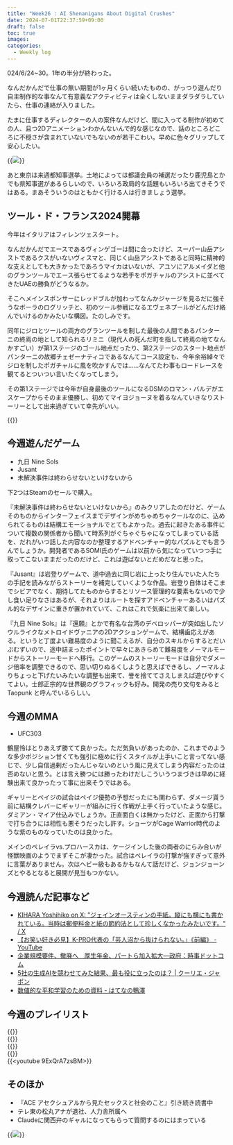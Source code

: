 ```yaml
---
title: "Week26 : AI Shenanigans About Digital Crushes"
date: 2024-07-01T22:37:59+09:00
draft: false
toc: true
images:
categories:
  - Weekly log
---
```

024/6/24~30。1年の半分が終わった。

なんだかんだで仕事の無い期間が1ヶ月くらい続いたものの、がっつり遊んだり自主制作的な事なんて有意義なアクティビティは全くしないままダラダラしていたら、仕事の連絡が入りました。

たまに仕事するディレクターの人の案件なんだけど、間に入ってる制作が初めての人、且つ2Dアニメーションわかんないんで的な感じなので、話のところどころに不穏さが含まれていないでもないのが若干こわい。早めに色々グリップして安心したい。

{{<image src= "/images/images/240629_vote.webp" >}}

あと東京は来週都知事選挙。土地によっては都議会員の補選だったり鹿児島とかでも県知事選があるらしいので、いろいろ政局的な話題もいろいろ出てきそうではある。まあそういうのはともかく行ける人は行きましょう選挙。

<!--more-->

## ツール・ド・フランス2024開幕

今年はイタリアはフィレンツェスタート。

なんだかんだでエースであるヴィンゲゴーは間に合ったけど、スーパー山岳アシストであるクスがいないヴィスマと、同じく山岳アシストであると同時に精神的な支えとしても大きかったであろうマイカはいないが、アユソにアルメイダと他のグランツールでエース張らせてるような若手をポガチャルのアシストに並べてきたUAEの勝負がどうなるか。

そこへメインスポンサーにレッドブルが加わってなんかジャージを見るだに強そうなボーラのログリッチと、初のツール参戦になるエヴェネプールがどんだけ絡んでいけるのかみたいな構図。たのしみです。

同年にジロとツールの両方のグランツールを制した最後の人間であるパンターニの終焉の地として知られるリミニ（現代人の死んだ町を指して終焉の地てなんかすごい）が第1ステージのゴール地点だったり、第2ステージのスタート地点がパンターニの故郷チェゼーナティコであるなんてコース設定も、今年余裕綽々でジロを制したポガチャルに風を吹かすんでは……なんてたわ事もロードレースを観てるとついつい言いたくなってしまう。

その第1ステージでは今年が自身最後のツールになるDSMのロマン・バルデがエスケープからそのまま優勝し、初めてマイヨジョーヌを着るなんていきなりストーリーとして出来過ぎていて幸先がいい。

{{<youtube ZrFFC_SIANw>}}

## 今週遊んだゲーム

- 九日 Nine Sols
- Jusant
- 未解決事件は終わらせないといけないから

下2つはSteamのセールで購入。

『未解決事件は終わらせないといけないから』のみクリアしたのだけど、ゲームそのものからインターフェイスまでデザインがめちゃめちゃクールなのに、込められてるものは結構エモーショナルでとてもよかった。過去に起きたある事件について複数の関係者から聞いて時系列がぐちゃぐちゃになってしまっている話を、だれがいつ話した内容なのか整理するアドベンチャー的なパズルとでも言うんでしょうか。開発者であるSOMI氏のゲームは以前から気になっていつつ手に取ってこないままだったのだけど、これは遊ばないとだめだなと思った。

『Jusant』は岩登りゲームで、道中過去に同じ岩に上ったり住んでいた人たちの手記を読みながらストーリーを補完していくような作品。岩登り自体はそこまでシビアでなく、期待してたものからするとリソース管理的な要素もないので少し食い足りなさはあるが、それよりはルートを探すアドベンチャーあるいはパズル的なデザインに重きが置かれていて、これはこれで気楽に出来て楽しい。

『九日 Nine Sols』は『還願』とかで有名な台湾のデベロッパーが突如出したソウルライクなメトロイドヴァニアの2Dアクションゲームで、結構歯応えがある。というと丁度よい難易度のように聞こえるが、自分のスキルからするとだいぶむずいので、途中詰まったポイントで早々にあきらめて難易度をノーマルモードからストーリーモードへ移行。このゲームのストーリーモードは自分でダメージ倍率を調整できるので、思い切りぬるくしようと思えばできるし、ノーマルよりちょっと下げたいみたいな調整も出来て、誉を捨ててさえしまえば遊びやすくてよい。士郎正宗的な世界観のグラフィックも好み。開発の売り文句をみると Taopunk と呼んでいるらしい。

## 今週のMMA

- UFC303

鶴屋怜はとりあえず勝てて良かった。ただ気負いがあったのか、これまでのような多少ポジション甘くても強引に極めに行くスタイルが上手いこと言ってない感じで、少し自信過剰だったんじゃないのという風に見えてしまう内容だったのは否めないと思う。とは言え勝つには勝ったわけだしこういうつまづきは早めに経験出来て良かったって事に出来そうではある。

ギャリーとペイジの試合はペイジ優勢の予想だったにも関わらず、ダメージ貰う前に結構クレバーにギャリーが組みに行く作戦が上手く行っていたような感じ。ダミアン・マイア仕込みでしょうか。正直面白くは無かったけど、正面から打撃で打ち合うには相性も悪そうだったし許す。ショーツがCage Warrior時代のような紫のものなっていたのは良かった。

メインのペレイラvs.プロハースカは、ケージインした後の両者のにらみ合いが怪獣映画のようでまずそこが凄かった。試合はペレイラの打撃が強すぎって意外に言葉がありません。次はヘビー級もあるかもなんて話だけど、ジョンジョーンズとやるとなると展開が見当もつかない。

## 今週読んだ記事など

- [KIHARA Yoshihiko on X: "ジェインオースティンの手紙。縦にも横にも書かれている。当時は郵便料金と紙の節約法として珍しくなかったみたいです。" / X](https://x.com/shambhalian/status/1806227126955434299)
- [【お笑い好き必見】K-PRO代表の「芸人沼から抜けられない。」《前編》 - YouTube](https://www.youtube.com/watch?v=jCO4wmxpy9o)
- [企業規模要件、撤廃へ　厚生年金、パートら加入拡大―政府：時事ドットコム](https://www.jiji.com/jc/article?k=2024062500860&g=eco)
- [5社の生成AIを競わせてみた結果、最も役に立ったのは？ | クーリエ・ジャポン](https://courrier.jp/news/archives/366421/)
- [数値的な平和学習のための資料 - はてなの鴨澤](https://kamosawa.hatenablog.com/entry/2024/06/19/021021)

## 今週のプレイリスト

{{<youtube LSTfHJ9llYY>}}   
{{<youtube ZpG669mMYm0>}}  
{{<youtube wGBJR9Gih-g>}}  
{{<youtube JDiTKRs6o4Q>}}  
{{<youtube 9ExQrA7zsBM>}}  

## そのほか

- 『ACE アセクシュアルから見たセックスと社会のこと』引き続き読書中
- テレ東の松丸アナが退社、人力舎所属へ
- Claudeに関西弁のギャルになってもらって質問するのにはまっている

{{<image src= "/images/2024/0625_claude.webp" >}}
